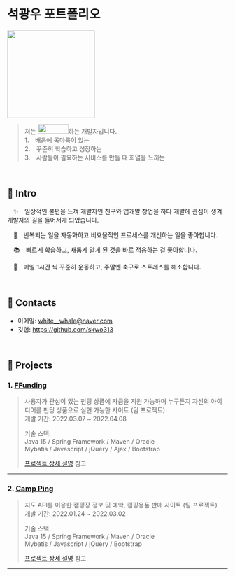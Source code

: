 # 석광우 포트폴리오
<img src="https://user-images.githubusercontent.com/84454039/168817824-fec37c9a-da76-40b3-b85f-04af4a24c461.jpg" width="200" height="200">

>저는 <img src="https://user-images.githubusercontent.com/84454039/168814029-eaa2d7e7-c0a4-4208-88e0-ad0848c9178a.png" width="70" height="22">하는 개발자입니다.  
>1. 배움에 목마름이 있는  
>2. 꾸준히 학습하고 성장하는  
>3. 사람들이 필요하는 서비스를 만들 때 희열을 느끼는

<br>

## :pushpin: Intro
 ✨ 일상적인 불편을 느껴 개발자인 친구와 앱개발 창업을 하다 개발에 관심이 생겨 개발자의 길을 들어서게 되었습니다.
 
 🚀 반복되는 일을 자동화하고 비효율적인 프로세스를 개선하는 일을 좋아합니다.
 
 📚 빠르게 학습하고, 새롭게 알게 된 것을 바로 적용하는 걸 좋아합니다.
 
 💪 매일 1시간 씩 꾸준히 운동하고, 주말엔 축구로 스트레스를 해소합니다.
 


</br>

## :pushpin: Contacts
- 이메일: white__whale@naver.com
- 깃헙: https://github.com/skwo313

</br>

## :pushpin: Projects
### 1. [FFunding](https://bit.ly/3wIOmAp)
>사용자가 관심이 있는 펀딩 상품에 자금을 지원 가능하며
누구든지 자신의 아이디어를 펀딩 상품으로 실현 가능한 사이트 (팀 프로젝트)  
>개발 기간: 2022.03.07 ~ 2022.04.08  
>  
>기술 스택:  
>Java 15 / Spring Framework / Maven / Oracle </br>
>Mybatis / Javascript / jQuery / Ajax / Bootstrap
>  
>[프로젝트 상세 설명](https://bit.ly/3PE3Ywu) 참고

---

### 2. [Camp Ping](https://bit.ly/3G8i98z)
>지도 API를 이용한 캠핑장 정보 및 예약, 캠핑용품 판매 사이트 (팀 프로젝트)  
>개발 기간: 2022.01.24 ~ 2022.03.02  
>  
>기술 스택:  
>Java 15 / Spring Framework / Maven / Oracle </br>
>Mybatis / Javascript / jQuery / Bootstrap
>  
>[프로젝트 상세 설명](https://bit.ly/3LEMcps) 참고

---

